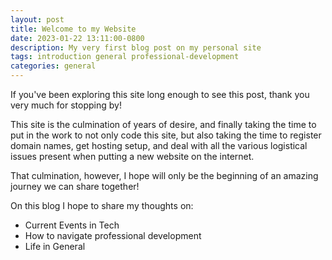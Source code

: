 ```yaml
---
layout: post
title: Welcome to my Website
date: 2023-01-22 13:11:00-0800
description: My very first blog post on my personal site
tags: introduction general professional-development
categories: general
---
```

If you've been exploring this site long enough to see this post, thank you very much for stopping by!

This site is the culmination of years of desire, and finally taking the time to put in the work to not only code this site,
but also taking the time to register domain names, get hosting setup, and deal with all the various logistical issues present
when putting a new website on the internet.

That culmination, however, I hope will only be the beginning of an amazing journey we can share together!

On this blog I hope to share my thoughts on:
<ul>
    <li>Current Events in Tech</li>
    <li>How to navigate professional development</li>
    <li>Life in General</li>
</ul>
